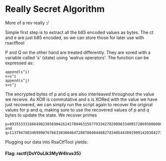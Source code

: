 # Really Secret Algorithm

More of a rev really :/

Simple first step is to extract all the b85 encoded values as bytes. The ct and e are just b85 encoded, so we can store those for later use with rsactftool


P and Q on the other hand are treated differently. They are xored with a variable called 's' (state) using 'walrus operators'. The function can be expressed as:
```
append(s^i)
s=s^i
append(s^j)
s=s^j
```
The encrypted bytes of p and q are also interleaved throughout the value we receive. As XOR is commutative and s is XORed with the value we have just recovered, we can simply run the script again to recover the original values for p and q, making sure to use the recovered values of p and q bytes to update the state. 
We recover primes 
```
p=8935533316664982385690426241789463156779334270200983340957286950060861311077151464930402912151709770833375547368974424564809135614170092179811531622097999
and
q=11379478034699907676633030046472807804044882783405443091999142030427354686298593670992789218031609011985520050382686352162426667346054932520656108554445759
```
Plugging our data into RsaCtfTool yields:   
#### Flag: ractf{DoY0uLik3MyW4lrus35}
